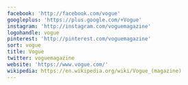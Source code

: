 ```yaml
---
facebook: 'http://facebook.com/vogue'
googleplus: 'https://plus.google.com/+Vogue'
instagram: 'http://instagram.com/voguemagazine'
logohandle: vogue
pinterest: 'http://pinterest.com/voguemagazine'
sort: vogue
title: Vogue
twitter: voguemagazine
website: 'https://www.vogue.com/'
wikipedia: https://en.wikipedia.org/wiki/Vogue_(magazine)
---
```

